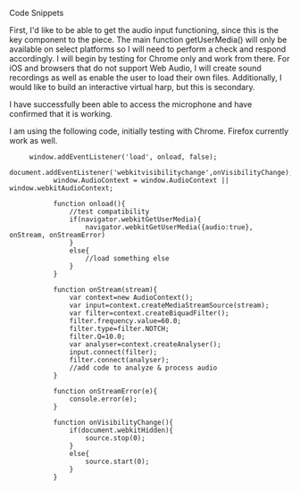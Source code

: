 Code Snippets

First, I'd like to be able to get the audio input functioning, since this is the key component to the piece.  The main function getUserMedia() will only be available on select platforms so I will need to perform a check and respond accordingly.  I will begin by testing for Chrome only and work from there.  For iOS and browsers that do not support Web Audio, I will create sound recordings as well as enable the user to load their own files.  Additionally, I would like to build an interactive virtual harp, but this is secondary.

I have successfully been able to access the microphone and have confirmed that it is working.

I am using the following code, initially testing with Chrome.  Firefox currently work as well.
<pre>
<code>     window.addEventListener('load', onload, false);
           document.addEventListener('webkitvisibilitychange',onVisibilityChange);
           window.AudioContext = window.AudioContext || window.webkitAudioContext;

           function onload(){
               //test compatibility
               if(navigator.webkitGetUserMedia){
                   navigator.webkitGetUserMedia({audio:true}, onStream, onStreamError)
               }
               else{
                   //load something else
               }
           }

           function onStream(stream){
               var context=new AudioContext();
               var input=context.createMediaStreamSource(stream);
               var filter=context.createBiquadFilter();
               filter.frequency.value=60.0;
               filter.type=filter.NOTCH;
               filter.Q=10.0;
               var analyser=context.createAnalyser();
               input.connect(filter);
               filter.connect(analyser);
               //add code to analyze & process audio
           }

           function onStreamError(e){
               console.error(e);
           }

           function onVisibilityChange(){
               if(document.webkitHidden){
                   source.stop(0);
               }
               else{
                   source.start(0);
               }
           }
</code>
</pre>